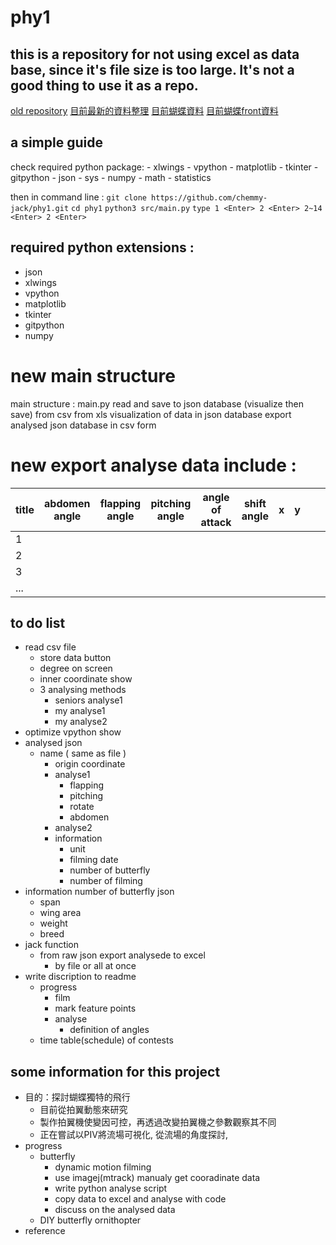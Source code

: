 # phy1
## this is a repository for not using excel as data base, since it's file size is too large. It's not a good thing to use it as a repo. 
[old repository](https://github.com/chemmy-jack/phy)
[目前最新的資料整理](https://docs.google.com/spreadsheets/d/1CANEBRG2YRJyrXlpOOC52pnUBJTdqH6G90x_D38qdVU/edit?usp=sharing)
[目前蝴蝶資料](https://docs.google.com/spreadsheets/d/1zfbFTa0ONDA5KLNcvF6RCnSnSxjnCh9jZJ9CPZcXeJA/edit?usp=sharing)
[目前蝴蝶front資料](https://docs.google.com/spreadsheets/d/1cpXIM-xyUM_NZUEXTr3m5iaQ-iiMJKjRhuRAytge0l8/edit?usp=sharing)

## a simple guide
check required python package:
	- xlwings
	- vpython
	- matplotlib
	- tkinter
	- gitpython
	- json
	- sys
	- numpy
	- math
	- statistics

then in command line : 
	` git clone https://github.com/chemmy-jack/phy1.git ` 
	` cd phy1 ` 
	` python3 src/main.py ` 
	` type 1 <Enter> 2 <Enter> 2~14 <Enter> 2 <Enter> `


## required python extensions :
- json
- xlwings
- vpython
- matplotlib
- tkinter
- gitpython
- numpy

# new main structure
main structure :
main.py
	read and save to json database (visualize then save)
		from csv
		from xls
	visualization of data in json database
	export analysed json database in csv form

# new export analyse data include :
| title | abdomen angle | flapping angle | pitching angle | angle of attack | shift angle | x | y | | |
|-|-|-|-|-|-|-|-|-|-|
|1|
|2|
|3|
|...|

## to do list 
- read csv file 
	- store data button
	- degree on screen
	- inner coordinate show 
	- 3 analysing methods
		- seniors analyse1
		- my analyse1
		- my analyse2
- optimize vpython show
- analysed json
	- name ( same as file )
		- origin coordinate
		- analyse1
			- flapping
			- pitching
			- rotate
			- abdomen
		- analyse2
		- information
			- unit
			- filming date 
			- number of butterfly
			- number of filming
- information number of butterfly json
	- span
	- wing area
	- weight
	- breed
- jack function
	- from raw json export analysede to excel
		- by file or all at once
- write discription to readme
	- progress
		- film
		- mark feature points
		- analyse
			- definition of angles
	- time table(schedule) of contests

## some information for this project
- 目的：探討蝴蝶獨特的飛行
	- 目前從拍翼動態來研究
	- 製作拍翼機使變因可控，再透過改變拍翼機之參數觀察其不同
	- 正在嘗試以PIV將流場可視化, 從流場的角度探討,
- progress
	- butterfly
		- dynamic motion filming
		- use imagej(mtrack) manualy get cooradinate data
		- write python analyse script
		- copy data to excel and analyse with code
		- discuss on the analysed data
	- DIY butterfly ornithopter
- reference


